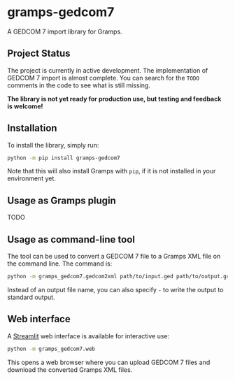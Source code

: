 # gramps-gedcom7

A GEDCOM 7 import library for Gramps.

## Project Status

The project is currently in active development. The implementation of GEDCOM 7 import is almost complete. You can search for the `TODO` comments in the code to see what is still missing.

**The library is not yet ready for production use, but testing and feedback is welcome!**

## Installation

To install the library, simply run:

```bash
python -m pip install gramps-gedcom7
```

Note that this will also install Gramps with `pip`, if it is not installed in your environment yet.

## Usage as Gramps plugin

TODO

## Usage as command-line tool

The tool can be used to convert a GEDCOM 7 file to a Gramps XML file on the command line. The command is:

```bash
python -m gramps_gedcom7.gedcom2xml path/to/input.ged path/to/output.gramps
```

Instead of an output file name, you can also specify `-` to write the output to standard output.

## Web interface

A [Streamlit](https://streamlit.io/) web interface is available for interactive use:

```bash
python -m gramps_gedcom7.web
```

This opens a web browser where you can upload GEDCOM 7 files and download the converted Gramps XML files.
